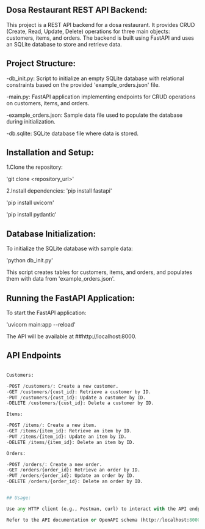 ## Dosa Restaurant REST API Backend:

This project is a REST API backend for a dosa restaurant. It provides CRUD (Create, Read, Update, Delete) operations for three main objects: customers, items, and orders. The backend is built using FastAPI and uses an SQLite database to store and retrieve data.

## Project Structure:

-db_init.py: Script to initialize an empty SQLite database with relational constraints based on the provided 'example_orders.json' file.

-main.py: FastAPI application implementing endpoints for CRUD operations on customers, items, and orders.

-example_orders.json: Sample data file used to populate the database during initialization.

-db.sqlite: SQLite database file where data is stored.

## Installation and Setup:

1.Clone the repository:
  
  'git clone <repository_url>'

2.Install dependencies:
  'pip install fastapi'
  
  'pip install uvicorn'
  
  'pip install pydantic'


## Database Initialization:

To initialize the SQLite database with sample data:

'python db_init.py'

This script creates tables for customers, items, and orders, and populates them with data from 'example_orders.json'.

## Running the FastAPI Application:

To start the FastAPI application:

'uvicorn main:app --reload'

The API will be available at ##http://localhost:8000.

## API Endpoints
```python

Customers:

-POST /customers/: Create a new customer.
-GET /customers/{cust_id}: Retrieve a customer by ID.
-PUT /customers/{cust_id}: Update a customer by ID.
-DELETE /customers/{cust_id}: Delete a customer by ID.

Items:

-POST /items/: Create a new item.
-GET /items/{item_id}: Retrieve an item by ID.
-PUT /items/{item_id}: Update an item by ID.
-DELETE /items/{item_id}: Delete an item by ID.

Orders:

-POST /orders/: Create a new order.
-GET /orders/{order_id}: Retrieve an order by ID.
-PUT /orders/{order_id}: Update an order by ID.
-DELETE /orders/{order_id}: Delete an order by ID.


## Usage:

Use any HTTP client (e.g., Postman, curl) to interact with the API endpoints.

Refer to the API documentation or OpenAPI schema (http://localhost:8000/docs) for detailed usage instructions.
